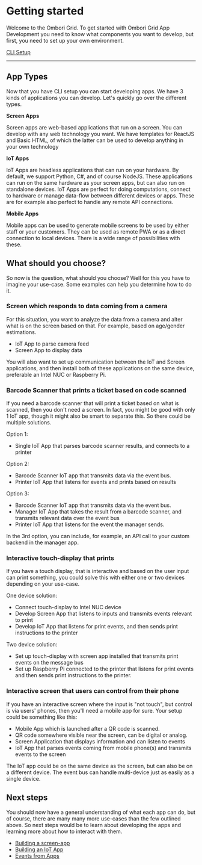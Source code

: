 # Getting started

Welcome to the Ombori Grid. To get started with Ombori Grid App Development you need to know what components you want to develop, but first, you need to set up your own environment. 

[CLI Setup](/cli/setup)

<hr>

## App Types

Now that you have CLI setup you can start developing apps. We have 3 kinds of applications you can develop. Let's quickly go over the different types.

**Screen Apps**

Screen apps are web-based applications that run on a screen. You can develop with any web technology you want. We have templates for ReactJS and Basic HTML, of which the latter can be used to develop anything in your own technology

**IoT Apps**

IoT Apps are headless applications that can run on your hardware. By default, we support Python, C#, and of course NodeJS. These applications can run on the same hardware as your screen apps, but can also run on standalone devices. IoT Apps are perfect for doing computations, connect to hardware or manage data-flow between different devices or apps. These are for example also perfect to handle any remote API connections.

**Mobile Apps**

Mobile apps can be used to generate mobile screens to be used by either staff or your customers. They can be used as remote PWA or as a direct connection to local devices. There is a wide range of possibilities with these.

## What should you choose?
So now is the question, what should you choose? Well for this you have to imagine your use-case. Some examples can help you determine how to do it.

### Screen which responds to data coming from a camera

For this situation, you want to analyze the data from a camera and alter what is on the screen based on that. For example, based on age/gender estimations.

- IoT App to parse camera feed
- Screen App to display data

You will also want to set up communication between the IoT and Screen applications, and then install both of these applications on the same device, preferable an Intel NUC or Raspberry Pi.

### Barcode Scanner that prints a ticket based on code scanned

If you need a barcode scanner that will print a ticket based on what is scanned, then you don't need a screen. In fact, you might be good with only 1 IoT app, though it might also be smart to separate this. So there could be multiple solutions.

Option 1:

- Single IoT App that parses barcode scanner results, and connects to a printer

Option 2:

- Barcode Scanner IoT app that transmits data via the event bus.
- Printer IoT App that listens for events and prints based on results

Option 3:

- Barcode Scanner IoT app that transmits data via the event bus.
- Manager IoT App that takes the result from a barcode scanner, and transmits relevant data over the event bus
- Printer IoT App that listens for the event the manager sends.

In the 3rd option, you can include, for example, an API call to your custom backend in the manager app.

### Interactive touch-display that prints

If you have a touch display, that is interactive and based on the user input can print something, you could solve this with either one or two devices depending on your use-case. 

One device solution:

- Connect touch-display to Intel NUC device
- Develop Screen App that listens to inputs and transmits events relevant to print
- Develop IoT App that listens for print events, and then sends print instructions to the printer

Two device solution:

- Set up touch-display with screen app installed that transmits print events on the message bus
- Set up Raspberry Pi connected to the printer that listens for print events and then sends print instructions to the printer.

### Interactive screen that users can control from their phone

If you have an interactive screen where the input is "not touch", but control is via users' phones, then you'll need a mobile app for sure. Your setup could be something like this:

- Mobile App which is launched after a QR code is scanned.
- QR code somewhere visible near the screen, can be digital or analog.
- Screen Application that displays information and can listen to events
- IoT App that parses events coming from mobile phone(s) and transmits events to the screen

The IoT app could be on the same device as the screen, but can also be on a different device. The event bus can handle multi-device just as easily as a single device.

## Next steps

You should now have a general understanding of what each app can do, but of course, there are many many more use-cases than the few outlined above. So next steps would be to learn about developing the apps and learning more about how to interact with them.

- [Building a screen-app](/screenapp-development/building-your-first-screen-app)
- [Building an IoT App](/iot-development/creating-your-first-iot-app)
- [Events from Apps](/iot-development/communication)